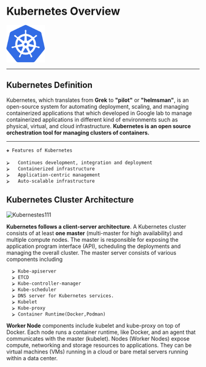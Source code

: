 
# Kubernetes Overview

<img src="https://github.com/kubernetes/kubernetes/raw/master/logo/logo.png" width="100">

----
## Kubernetes Definition
Kubernetes, which translates from **Grek** to **"pilot"** or **"helmsman"**, is an open-source system for automating deployment, scaling, 
and managing containerized applications that which developed in Google lab to manage containerized applications in different 
kind of environments such as physical, virtual, and cloud infrastructure. **Kubernetes is an open source orchestration 
tool for managing clusters of containers.**

----

    ❖ Features of Kubernetes
    
    ⮚	Continues development, integration and deployment
    ⮚	Containerized infrastructure
    ⮚	Application-centric management
    ⮚	Auto-scalable infrastructure

## Kubernetes Cluster Architecture
![Kubernestes111](https://github.com/saifulislam88/kubernetes/assets/68442870/9f2519f5-1462-43ff-9162-fccac03a931b)


**Kubernetes follows a client-server architecture**. A Kubernetes cluster consists of at least **one master** (multi-master for high availability) and multiple compute nodes. 
The master is responsible  for exposing the application program interface (API), scheduling the deployments and managing the overall cluster. The master server consists of various components including
 
      ⮚ Kube-apiserver 
      ⮚ ETCD 
      ⮚ Kube-controller-manager
      ⮚ Kube-scheduler
      ⮚ DNS server for Kubernetes services.
      ⮚ Kubelet
      ⮚ Kube-proxy
      ⮚ Container Runtime(Docker,Podman)

**Worker Node** components include kubelet and kube-proxy on top of Docker. Each node runs a container runtime, like Docker, and an agent that communicates with the master (kubelet). Nodes (Worker Nodes) expose compute, networking and storage resources to applications. They can be virtual machines (VMs) running in a cloud or bare metal servers running within a data center.

